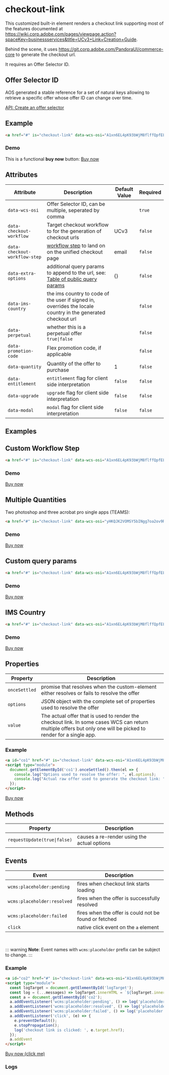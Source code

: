 # checkout-link
This customized built-in element renders a checkout link supporting most of the features documented at https://wiki.corp.adobe.com/pages/viewpage.action?spaceKey=businessservices&title=UCv3+Link+Creation+Guide.

Behind the scene, it uses https://git.corp.adobe.com/PandoraUI/commerce-core to generate the checkout url.

It requires an Offer Selector ID.

## Offer Selector ID <br>
AOS generated a stable reference for a set of natural keys allowing to retrieve a specific offer whose offer ID can change over time.

[API: Create an offer selector](https://developers.corp.adobe.com/aos/docs/guide/apis/api.yaml#/paths/offer_selectors/post)


## Example <br>

```html
<a href="#" is="checkout-link" data-wcs-osi="A1xn6EL4pK93bWjM8flffQpfEL-bnvtoQKQAvkx574M">Buy now</a>
```

### Demo<br>

This is a functional **buy now** button: <a href="#" is="checkout-link" data-wcs-osi="A1xn6EL4pK93bWjM8flffQpfEL-bnvtoQKQAvkx574M">Buy now</a>


## Attributes

| Attribute                    | Description                                                                                     | Default Value | Required |
|------------------------------|-------------------------------------------------------------------------------------------------|---------------|----------|
| `data-wcs-osi`               | Offer Selector ID, can be multiple, seperated by comma           |               |   `true`       |
| `data-checkout-workflow`     | Target checkout workflow to for the generation of checkout urls     | UCv3              |         `false` |
| `data-checkout-workflow-step`| [workflow step](https://wiki.corp.adobe.com/pages/viewpage.action?spaceKey=businessservices&title=UCv3+Link+Creation+Guide#UCv3LinkCreationGuide-RegularWorkflow) to land on on the unified checkout page|     email          |     `false`     |
| `data-extra-options`         | additional query params to append to the url, see: [Table of public query params](https://wiki.corp.adobe.com/pages/viewpage.action?spaceKey=businessservices&title=UCv3+Link+Creation+Guide#UCv3LinkCreationGuide-Tableofpublicqueryparams)|        {}       |   `false`       |
| `data-ims-country`           | the ims country to code of the user if signed in, overrides the locale country in the generated checkout url           |              |   `false`       |
| `data-perpetual`             | whether this is a perpetual offer `true\|false`             |               |        `false`  |
| `data-promotion-code`        | Flex promotion code, if applicable        |               |        `false`  |
| `data-quantity`              | Quantity of the offer to purchase              |    1           |     `false`     |
| `data-entitlement`           | `entitlement` flag for client side interpretation           |    `false`           |          `false` |
| `data-upgrade`               | `upgrade` flag for client side interpretation               |     `false`          |  `false`        |
| `data-modal`                 | `modal` flag for client side interpretation                 |     `false`          |      `false`    |



## Examples <br>


## Custom Workflow Step

```html
<a href="#" is="checkout-link" data-wcs-osi="A1xn6EL4pK93bWjM8flffQpfEL-bnvtoQKQAvkx574M" data-checkout-workflow-step="recommendation">Buy now</a>
```

### Demo<br>
<a href="#" is="checkout-link" data-wcs-osi="A1xn6EL4pK93bWjM8flffQpfEL-bnvtoQKQAvkx574M" data-checkout-workflow-step="recommendation">Buy now</a>

## Multiple Quantities
Two photoshop and three acrobat pro single apps (TEAMS):

```html
<a href="#" is="checkout-link" data-wcs-osi="yHKQJK2VOMSY5bINgg7oa2ov9RnmnU1oJe4NOg4QTYI,vV01ci-KLH6hYdRfUKMBFx009hdpxZcIRG1-BY_PutE" data-quantity="2,3">Buy now</a>
```

### Demo<br>
<a href="#" is="checkout-link" data-wcs-osi="yHKQJK2VOMSY5bINgg7oa2ov9RnmnU1oJe4NOg4QTYI,vV01ci-KLH6hYdRfUKMBFx009hdpxZcIRG1-BY_PutE" data-quantity="2,3">Buy now</a>


## Custom query params

```html
<a href="#" is="checkout-link" data-wcs-osi="A1xn6EL4pK93bWjM8flffQpfEL-bnvtoQKQAvkx574M" data-extra-options="{&quot;promoid&quot;:&quot;promo12345&quot;,&quot;mv&quot;:1,&quot;mv2&quot;:2}">Buy now</a>
```

### Demo<br>
<a href="#" is="checkout-link" data-wcs-osi="A1xn6EL4pK93bWjM8flffQpfEL-bnvtoQKQAvkx574M" data-extra-options="{&quot;promoid&quot;:&quot;promo12345&quot;,&quot;mv&quot;:1,&quot;mv2&quot;:2}">Buy now</a>


## IMS Country

```html
<a href="#" is="checkout-link" data-wcs-osi="A1xn6EL4pK93bWjM8flffQpfEL-bnvtoQKQAvkx574M" data-ims-country="JP">Buy now</a>
```

### Demo<br>
<a href="#" is="checkout-link" data-wcs-osi="A1xn6EL4pK93bWjM8flffQpfEL-bnvtoQKQAvkx574M" data-ims-country="JP">Buy now</a>


## Properties

| Property      | Description                       |
|---------------|-----------------------------------|
| `onceSettled` | promise that resolves when the custom-element either resolves or fails to resolve the offer       |
| `options`     | JSON object with the complete set of properties used to resolve the offer          |
| `value`       | The actual offer that is used to render the checkout link. In some cases WCS can return multiple offers but only one will be picked to render for a single app.            |

### Example <br>

```html
<a id="co1" href="#" is="checkout-link" data-wcs-osi="A1xn6EL4pK93bWjM8flffQpfEL-bnvtoQKQAvkx574M" data-ims-country="CA">Buy now</a>
<script type="module">
  document.getElementById('co1').onceSettled().then(el => {
    console.log("Options used to resolve the offer: ", el.options);
    console.log("Actual raw offer used to generate the checkout link: ", el.value);
  });
</script>
````
<a id="co1" href="#" is="checkout-link" data-wcs-osi="A1xn6EL4pK93bWjM8flffQpfEL-bnvtoQKQAvkx574M" data-ims-country="CA">Buy now</a>
<script type="module">
  document.getElementById('co1').onceSettled().then(el => {
    console.log("Options used to resolve the offer: ", el.options);
    console.log("Actual raw offer used to generate the checkout link: ", el.value);
  });
</script>


## Methods

| Property      | Description                       |
|---------------|-----------------------------------|
| `requestUpdate(true\|false)` |  causes a re-render using the actual options      |


## Events

| Event     | Description                       |
|-----------|-----------------------------------|
| `wcms:placeholder:pending` | fires when checkout link starts loading    |
| `wcms:placeholder:resolved`| fires when the offer is successfully  resolved  |
| `wcms:placeholder:failed`  | fires when the offer is could not be found or fetched     |
| `click`   | native click event on the `a`  element      |

<br>

::: warning
**Note**: Event names with `wcms:placeholder` prefix can be subject to change.
:::


### Example <br>

```html
<a id="co2" href="#" is="checkout-link" data-wcs-osi="A1xn6EL4pK93bWjM8flffQpfEL-bnvtoQKQAvkx574M">Buy now (click me)</a>
<script type="module">
  const logTarget = document.getElementById('logTarget');
  const log = (...messages) => logTarget.innerHTML = `${logTarget.innerHTML}<br>${messages.join(' ')}`;
  const a = document.getElementById('co2');
  a.addEventListener('wcms:placeholder:pending', () => log('placeholder pending'));
  a.addEventListener('wcms:placeholder:resolved', () => log('placeholder resolved'));
  a.addEventListener('wcms:placeholder:failed', () => log('placeholder failed'));
  a.addEventListener('click', (e) => {
    e.preventDefault();
    e.stopPropagation();
    log('checkout link is clicked: ', e.target.href);
  });
  a.addEvent
</script>
```

<a id="co2" href="#" is="checkout-link" data-wcs-osi="A1xn6EL4pK93bWjM8flffQpfEL-bnvtoQKQAvkx574M">Buy now (click me)</a>
<script type="module">
  const logTarget = document.getElementById('logTarget');
  const log = (...messages) => logTarget.innerHTML = `${logTarget.innerHTML}<br>${messages.join(' ')}`;
  const a = document.getElementById('co2');
  a.addEventListener('wcms:placeholder:pending', () => log('placeholder pending'));
  a.addEventListener('wcms:placeholder:resolved', () => log('placeholder resolved'));
  a.addEventListener('wcms:placeholder:failed', () => log('placeholder failed'));
  a.addEventListener('click', (e) => {
    e.preventDefault();
    e.stopPropagation();
    log('checkout link is clicked: ', e.target.href);
  });
  a.addEvent
</script>


### Logs <br>
```html {#logTarget}
```
